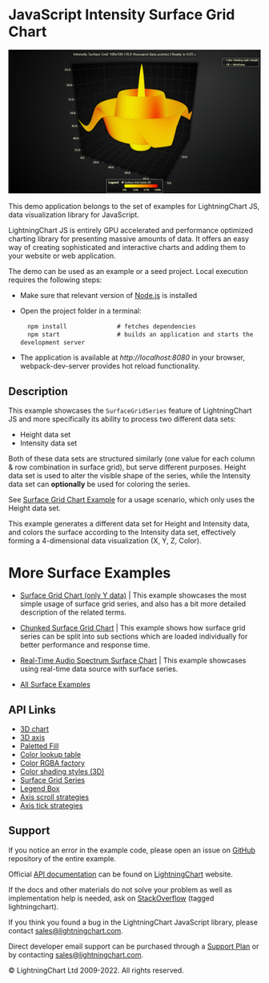 # JavaScript Intensity Surface Grid Chart

![JavaScript Intensity Surface Grid Chart](surfaceIntensityGrid-darkGold.png)

This demo application belongs to the set of examples for LightningChart JS, data visualization library for JavaScript.

LightningChart JS is entirely GPU accelerated and performance optimized charting library for presenting massive amounts of data. It offers an easy way of creating sophisticated and interactive charts and adding them to your website or web application.

The demo can be used as an example or a seed project. Local execution requires the following steps:

-   Make sure that relevant version of [Node.js](https://nodejs.org/en/download/) is installed
-   Open the project folder in a terminal:

          npm install              # fetches dependencies
          npm start                # builds an application and starts the development server

-   The application is available at _http://localhost:8080_ in your browser, webpack-dev-server provides hot reload functionality.


## Description

This example showcases the `SurfaceGridSeries` feature of LightningChart JS and more specifically its ability to process two different data sets:

-   Height data set
-   Intensity data set

Both of these data sets are structured similarly (one value for each column & row combination in surface grid), but serve different purposes. Height data set is used to alter the visible shape of the series, while the Intensity data set can **optionally** be used for coloring the series.

See [Surface Grid Chart Example](https://lightningchart.com/lightningchart-js-interactive-examples/examples/lcjs-example-0912-surfaceGrid.html) for a usage scenario, which only uses the Height data set.

This example generates a different data set for Height and Intensity data, and colors the surface according to the Intensity data set, effectively forming a 4-dimensional data visualization (X, Y, Z, Color).

# More Surface Examples

-   [Surface Grid Chart (only Y data)](https://lightningchart.com/lightningchart-js-interactive-examples/examples/lcjs-example-0912-surfaceGrid.html) | This example showcases the most simple usage of surface grid series, and also has a bit more detailed description of the related terms.

-   [Chunked Surface Grid Chart](https://lightningchart.com/lightningchart-js-interactive-examples/examples/lcjs-example-0916-surfaceChunkLoad.html) | This example shows how surface grid series can be split into sub sections which are loaded individually for better performance and response time.

-   [Real-Time Audio Spectrum Surface Chart](https://lightningchart.com/lightningchart-js-interactive-examples/examples/lcjs-example-0913-surfaceScrollingGrid.html) | This example showcases using real-time data source with surface series.

-   [All Surface Examples](https://lightningchart.com/lightningchart-js-interactive-examples/search.html?t=surface)


## API Links

* [3D chart]
* [3D axis]
* [Paletted Fill]
* [Color lookup table]
* [Color RGBA factory]
* [Color shading styles (3D)]
* [Surface Grid Series]
* [Legend Box]
* [Axis scroll strategies]
* [Axis tick strategies]


## Support

If you notice an error in the example code, please open an issue on [GitHub][0] repository of the entire example.

Official [API documentation][1] can be found on [LightningChart][2] website.

If the docs and other materials do not solve your problem as well as implementation help is needed, ask on [StackOverflow][3] (tagged lightningchart).

If you think you found a bug in the LightningChart JavaScript library, please contact sales@lightningchart.com.

Direct developer email support can be purchased through a [Support Plan][4] or by contacting sales@lightningchart.com.

[0]: https://github.com/Arction/
[1]: https://lightningchart.com/lightningchart-js-api-documentation/
[2]: https://lightningchart.com
[3]: https://stackoverflow.com/questions/tagged/lightningchart
[4]: https://lightningchart.com/support-services/

© LightningChart Ltd 2009-2022. All rights reserved.


[3D chart]: https://lightningchart.com/js-charts/api-documentation/v7.0.1/classes/Chart3D.html
[3D axis]: https://lightningchart.com/js-charts/api-documentation/v7.0.1/classes/Axis3D.html
[Paletted Fill]: https://lightningchart.com/js-charts/api-documentation/v7.0.1/classes/PalettedFill.html
[Color lookup table]: https://lightningchart.com/js-charts/api-documentation/v7.0.1/classes/LUT.html
[Color RGBA factory]: https://lightningchart.com/js-charts/api-documentation/v7.0.1/functions/ColorRGBA.html
[Color shading styles (3D)]: https://lightningchart.com/js-charts/api-documentation/v7.0.1/variables/ColorShadingStyles.html
[Surface Grid Series]: https://lightningchart.com/js-charts/api-documentation/v7.0.1/classes/SurfaceGridSeries3D.html
[Legend Box]: https://lightningchart.com/js-charts/api-documentation/v7.0.1/classes/Chart.html#addLegendBox
[Axis scroll strategies]: https://lightningchart.com/js-charts/api-documentation/v7.0.1/variables/AxisScrollStrategies.html
[Axis tick strategies]: https://lightningchart.com/js-charts/api-documentation/v7.0.1/variables/AxisTickStrategies.html


